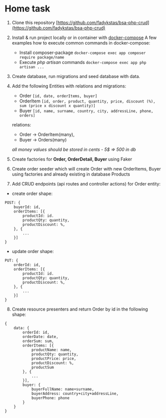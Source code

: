 # Home task #
1. Clone this repository [https://github.com/fadykstas/bsa-php-crud](https://github.com/fadykstas/bsa-php-crud)
2. Install & run project locally or in container with [docker-compose](https://dotsandbrackets.com/quick-intro-to-docker-compose-ru/)
A few examples how to execute common commands in docker-compose:
    - Install composer-package `docker-compose exec app composer require package/name`
    - Execute _php artisan_ commands `docker-compose exec app php artisan ...`
3. Create database, run migrations and seed database with data.
4. Add the following Entities with relations and migrations:
    - Order `[id, date, orderItems, buyer]`
    - OrderItem `[id, order, product, quantity, price, discount (%), sum (price x discount x quantity)]`
    - Buyer `[id, name, surname, country, city, addressLine, phone, orders]`
    
    relations:
    - Order -> OrderItem(many), 
    - Buyer -> Orders(many)
    
    *all money values should be stored in cents - 5$ => 500 in db* 
5. Create factories for **Order, OrderDetail, Buyer** using Faker
6. Create order seeder which will create Order with new OrderItems, Buyer using factories and already existing in database Products 
7. Add CRUD endpoints (api routes and controller actions) for Order entity:
- create order shape:
```
POST: {
    buyerId: id,
    orderItems: [{
        productId: id.
        productQty: quantity,
        productDiscount: %,
    }, { 
        ...
    }]
}
```
- update order shape:
```
PUT: {
    orderId: id,
    orderItems: [{
        productId: id.
        productQty: quantity,
        productDiscount: %,
    }, { 
        ...
    }]
}
```

8. Create resource presenters and return Order by id in the following shape: 
```
{ 
    data: {
        orderId: id,
        orderDate: date,
        orderSum: sum, 
        orderItems: [{
            productName: name,
            productQty: quantity,
            productPrice: price,
            productDiscount: %,
            productSum
        }, { 
            ... 
        }], 
        buyer: {
            buyerFullName: name+surname, 
            buyerAddress: country+city+addressLine,
            buyerPhone: phone
        }
    }
}
```
